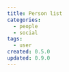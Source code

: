 ```yaml
---
title: Person list
categories:
  - people
  - social
tags:
  - user
created: 0.5.0
updated: 0.9.0
---
```

